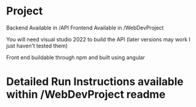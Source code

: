 # Project
Backend Available in /API
Frontend Available in /WebDevProject

You will need visual studio 2022 to build the API (later versions may work I just haven't tested them)

Front end buildable through npm and built using angular

# Detailed Run Instructions available within /WebDevProject readme